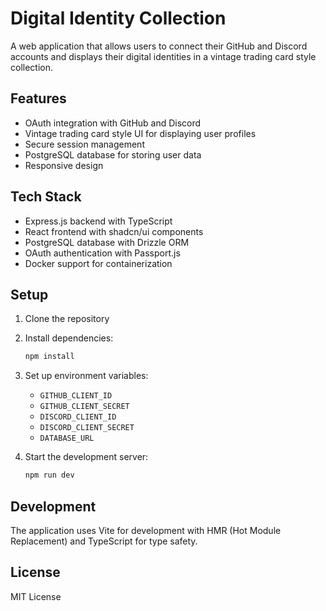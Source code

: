 # Digital Identity Collection

A web application that allows users to connect their GitHub and Discord accounts and displays their digital identities in a vintage trading card style collection.

## Features

- OAuth integration with GitHub and Discord
- Vintage trading card style UI for displaying user profiles
- Secure session management
- PostgreSQL database for storing user data
- Responsive design

## Tech Stack

- Express.js backend with TypeScript
- React frontend with shadcn/ui components
- PostgreSQL database with Drizzle ORM
- OAuth authentication with Passport.js
- Docker support for containerization

## Setup

1. Clone the repository
2. Install dependencies:
   ```bash
   npm install
   ```
3. Set up environment variables:
   - `GITHUB_CLIENT_ID`
   - `GITHUB_CLIENT_SECRET`
   - `DISCORD_CLIENT_ID`
   - `DISCORD_CLIENT_SECRET`
   - `DATABASE_URL`

4. Start the development server:
   ```bash
   npm run dev
   ```

## Development

The application uses Vite for development with HMR (Hot Module Replacement) and TypeScript for type safety.

## License

MIT License
